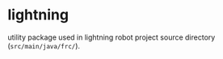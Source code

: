 # lightning

utility package used in lightning robot project source directory (`src/main/java/frc/`). 

